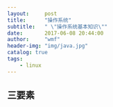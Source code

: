 ```yaml
---
layout:     post
title:      "操作系统"
subtitle:   " \"操作系统基本知识\""
date:       2017-06-08 20:44:00
author:     "wmf"
header-img: "img/java.jpg"
catalog: true
tags:
    - linux
---
```

## 三要素
